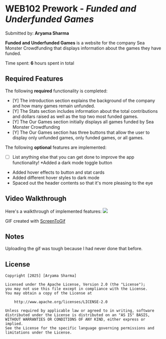 # WEB102 Prework - *Funded and Underfunded Games*

Submitted by: **Aryama Sharma**

**Funded and Underfunded Games** is a website for the company Sea Monster Crowdfunding that displays information about the games they have funded.

Time spent: **6** hours spent in total

## Required Features

The following **required** functionality is completed:

* [Y] The introduction section explains the background of the company and how many games remain unfunded.
* [Y] The Stats section includes information about the total contributions and dollars raised as well as the top two most funded games.
* [Y] The Our Games section initially displays all games funded by Sea Monster Crowdfunding
* [Y] The Our Games section has three buttons that allow the user to display only unfunded games, only funded games, or all games.

The following **optional** features are implemented:

* [ ] List anything else that you can get done to improve the app functionality!
*Added a dark mode toggle button
*  Added hover effects to button and stat cards
* Added different hover styles to dark mode
*  Spaced out the header contents so that it's more pleasing to the eye

## Video Walkthrough

Here's a walkthrough of implemented features:
<img src="https://imgur.com/D0NweHx/file.gif"></img>

<!-- Replace this with whatever GIF tool you used! -->
GIF created with [ScreenToGif](https://www.screentogif.com/)

## Notes

Uploading the gif was tough because I had never done that before.

## License

    Copyright [2025] [Aryama Sharma]

    Licensed under the Apache License, Version 2.0 (the "License");
    you may not use this file except in compliance with the License.
    You may obtain a copy of the License at

        http://www.apache.org/licenses/LICENSE-2.0

    Unless required by applicable law or agreed to in writing, software
    distributed under the License is distributed on an "AS IS" BASIS,
    WITHOUT WARRANTIES OR CONDITIONS OF ANY KIND, either express or implied.
    See the License for the specific language governing permissions and
    limitations under the License.
